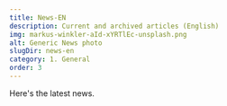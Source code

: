 ```yaml
---
title: News-EN
description: Current and archived articles (English)
img: markus-winkler-aId-xYRTlEc-unsplash.png
alt: Generic News photo
slugDir: news-en
category: 1. General
order: 3
---
```


Here's the latest news.
